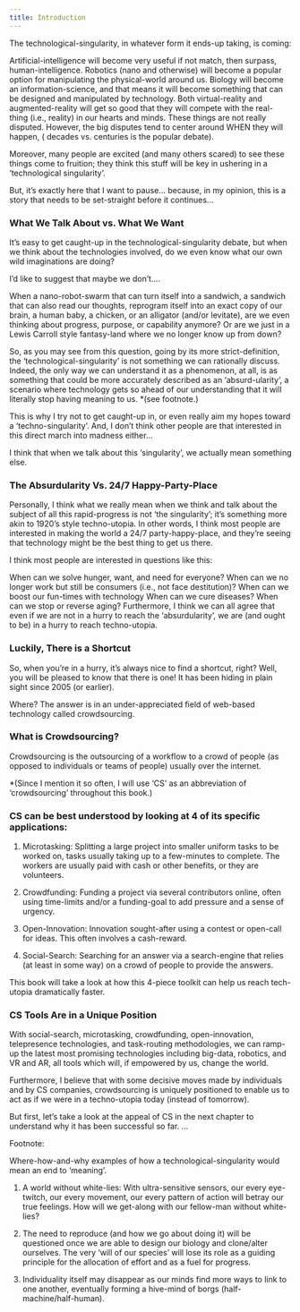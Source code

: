 ```yaml
---
title: Introduction
---
```

The technological-singularity, in whatever form it ends-up taking, is coming:

Artificial-intelligence will become very useful if not match, then surpass, human-intelligence.
Robotics (nano and otherwise) will become a popular option for manipulating the physical-world around us.
Biology will become an information-science, and that means it will become something that can be designed and manipulated by technology.
Both virtual-reality and augmented-reality will get so good that they will compete with the real-thing (i.e., reality) in our hearts and minds.
These things are not really disputed. However, the big disputes tend to center around WHEN they will happen, ( decades vs. centuries is the popular debate).

Moreover, many people are excited (and many others scared) to see these things come to fruition; they think this stuff will be key in ushering in a ‘technological singularity’.

But, it’s exactly here that I want to pause… because, in my opinion, this is a story that needs to be set-straight before it continues…

### What We Talk About vs. What We Want

It’s easy to get caught-up in the technological-singularity debate, but when we think about the technologies involved, do we even know what our own wild imaginations are doing?

I’d like to suggest that maybe we don’t….

When a nano-robot-swarm that can turn itself into a sandwich, a sandwich that can also read our thoughts, reprogram itself into an exact copy of our brain, a human baby, a chicken, or an alligator (and/or levitate), are we even thinking about progress, purpose, or capability anymore? Or are we just in a Lewis Carroll style fantasy-land where we no longer know up from down?

So, as you may see from this question, going by its more strict-definition, the ‘technological-singularity’ is not something we can rationally discuss. Indeed, the only way we can understand it as a phenomenon, at all, is as something that could be more accurately described as an ‘absurd-ularity’, a scenario where technology gets so ahead of our understanding that it will literally stop having meaning to us. *(see footnote.)

This is why I try not to get caught-up in, or even really aim my hopes toward a ‘techno-singularity’. And, I don’t think other people are that interested in this direct march into madness either…

I think that when we talk about this ‘singularity’, we actually mean something else.

### The Absurdularity Vs. 24/7 Happy-Party-Place

Personally, I think what we really mean when we think and talk about the subject of all this rapid-progress is not ‘the singularity’; it’s something more akin to 1920’s style techno-utopia. In other words, I think most people are interested in making the world a 24/7 party-happy-place, and they’re seeing that technology might be the best thing to get us there.

I think most people are interested in questions like this:

When can we solve hunger, want, and need for everyone?
When can we no longer work but still be consumers (i.e., not face destitution)?
When can we boost our fun-times with technology
When can we cure diseases?
When can we stop or reverse aging?
Furthermore, I think we can all agree that even if we are not in a hurry to reach the ‘absurdularity’, we are (and ought to be) in a hurry to reach techno-utopia.

### Luckily, There is a Shortcut

So, when you’re in a hurry, it’s always nice to find a shortcut, right? Well, you will be pleased to know that there is one! It has been hiding in plain sight since 2005 (or earlier).

Where? The answer is in an under-appreciated field of web-based technology called crowdsourcing.

### What is Crowdsourcing?

Crowdsourcing is the outsourcing of a workflow to a crowd of people (as opposed to individuals or teams of people) usually over the internet.

*(Since I mention it so often, I will use ‘CS’ as an abbreviation of ‘crowdsourcing’ throughout this book.)

### CS can be best understood by looking at 4 of its specific applications:

1. Microtasking: Splitting a large project into smaller uniform tasks to be worked on, tasks usually taking up to a few-minutes to complete. The workers are usually paid with cash or other benefits, or they are volunteers.

2. Crowdfunding: Funding a project via several contributors online, often using time-limits and/or a funding-goal to add pressure and a sense of urgency.

3. Open-Innovation: Innovation sought-after using a contest or open-call for ideas. This often involves a cash-reward.

4. Social-Search: Searching for an answer via a search-engine that relies (at least in some way) on a crowd of people to provide the answers.

This book will take a look at how this 4-piece toolkit can help us reach tech-utopia dramatically faster.

### CS Tools Are in a Unique Position

With social-search, microtasking, crowdfunding, open-innovation, telepresence technologies, and task-routing methodologies, we can ramp-up the latest most promising technologies including big-data, robotics, and VR and AR, all tools which will, if empowered by us, change the world.

Furthermore, I believe that with some decisive moves made by individuals and by CS companies, crowdsourcing is uniquely positioned to enable us to act as if we were in a techno-utopia today (instead of tomorrow).

But first, let’s take a look at the appeal of CS in the next chapter to understand why it has been successful so far.
…

Footnote:

Where-how-and-why examples of how a technological-singularity would mean an end to ‘meaning’.

1. A world without white-lies: With ultra-sensitive sensors, our every eye-twitch, our every movement, our every pattern of action will betray our true feelings. How will we get-along with our fellow-man without white-lies?

2. The need to reproduce (and how we go about doing it) will be questioned once we are able to design our biology and clone/alter ourselves. The very ‘will of our species’ will lose its role as a guiding principle for the allocation of effort and as a fuel for progress.

3. Individuality itself may disappear as our minds find more ways to link to one another, eventually forming a hive-mind of borgs (half-machine/half-human).

